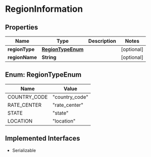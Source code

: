 

# RegionInformation

## Properties

Name | Type | Description | Notes
------------ | ------------- | ------------- | -------------
**regionType** | [**RegionTypeEnum**](#RegionTypeEnum) |  |  [optional]
**regionName** | **String** |  |  [optional]



## Enum: RegionTypeEnum

Name | Value
---- | -----
COUNTRY_CODE | &quot;country_code&quot;
RATE_CENTER | &quot;rate_center&quot;
STATE | &quot;state&quot;
LOCATION | &quot;location&quot;


## Implemented Interfaces

* Serializable


